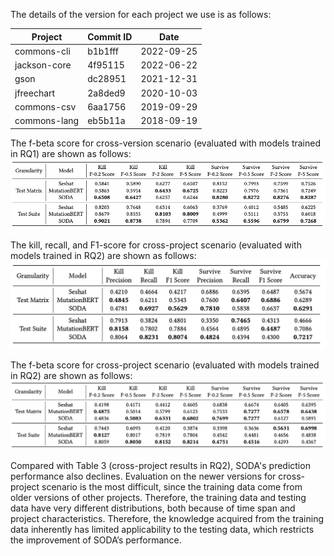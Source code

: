 The details of the version for each project we use is as follows:  

| Project     | Commit ID   | Date       |
|-------------|-------------|------------|
| commons-cli     | b1b1fff     | 2022-09-25 |
| jackson-core     | 4f95115    | 2022-06-22 |
| gson              | dc28951   | 2021-12-31 |
| jfreechart        | 2a8ded9   | 2020-10-03 |
| commons-csv    | 6aa1756      | 2019-09-29 |
| commons-lang   | eb5b11a      | 2018-09-19 |

The f-beta score for cross-version scenario (evaluated with models trained in RQ1) are shown as follows:
![alt text](./figs/new-version-cv-f-beta.png "Newer versions cv F-beta values")

The kill, recall, and F1-score for cross-project scenario (evaluated with models trained in RQ2) are shown as follows:
![alt text](./figs/new-version-cp.png "Newer versions cp")

The f-beta score for cross-project scenario (evaluated with models trained in RQ2) are shown as follows:
![alt text](./figs/new-version-cp-f-beta.png "Newer versions cp F-beta values")

Compared with Table 3 (cross-project results in RQ2), SODA's prediction performance also declines. Evaluation on the newer versions for cross-project scenario is the most difficult, since the training data come from older versions of other projects. Therefore, the training data and testing data have very different distributions, both because of time span and project characteristics. Therefore, the knowledge acquired from the training data inherently has limited applicability to the testing data, which restricts the improvement of SODA’s performance.